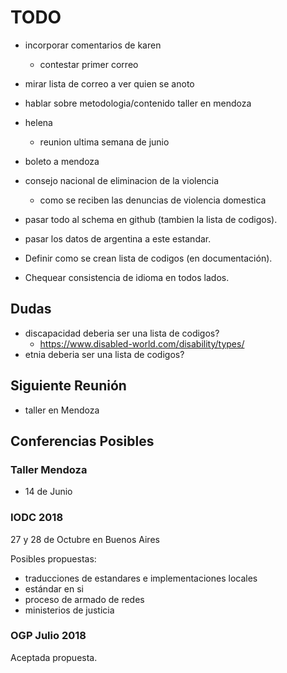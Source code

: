 # TODO

- incorporar comentarios de karen
  - contestar primer correo
- mirar lista de correo a ver quien se anoto
- hablar sobre metodologia/contenido taller en mendoza
- helena
    - reunion ultima semana de junio
- boleto a mendoza
- consejo nacional de eliminacion de la violencia
  - como se reciben las denuncias de violencia domestica
- pasar todo al schema en github (tambien la lista de codigos).
- pasar los datos de argentina a este estandar.

- Definir como se crean lista de codigos (en documentación).
- Chequear consistencia de idioma en todos lados.

## Dudas

- discapacidad deberia ser una lista de codigos?
    - https://www.disabled-world.com/disability/types/
- etnia deberia ser una lista de codigos?

## Siguiente Reunión

- taller en Mendoza

## Conferencias Posibles

### Taller Mendoza

- 14 de Junio

### IODC 2018

27 y 28 de Octubre en Buenos Aires

Posibles propuestas:

* traducciones de estandares e implementaciones locales
* estándar en si
* proceso de armado de redes
* ministerios de justicia

### OGP Julio 2018

Aceptada propuesta.
